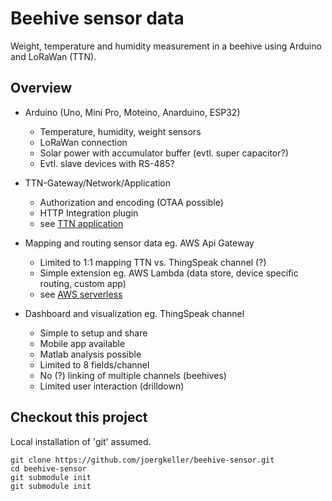 # Beehive sensor data
Weight, temperature and humidity measurement in a beehive using Arduino and LoRaWan (TTN).

## Overview
- Arduino (Uno, Mini Pro, Moteino, Anarduino, ESP32)
    - Temperature, humidity, weight sensors
    - LoRaWan connection
    - Solar power with accumulator buffer (evtl. super capacitor?)
    - Evtl. slave devices with RS-485?
    
- TTN-Gateway/Network/Application
    - Authorization and encoding (OTAA possible)
    - HTTP Integration plugin
    - see [TTN application](./docs/ttn-application.md)
    
- Mapping and routing sensor data eg. AWS Api Gateway
    - Limited to 1:1 mapping TTN vs. ThingSpeak channel (?)
    - Simple extension eg. AWS Lambda (data store, device specific routing, custom app)
    - see [AWS serverless](./docs/aws-serverless.md)
    
- Dashboard and visualization eg. ThingSpeak channel
    - Simple to setup and share
    - Mobile app available
    - Matlab analysis possible
    - Limited to 8 fields/channel
    - No (?) linking of multiple channels (beehives)
    - Limited user interaction (drilldown)
   
## Checkout this project
Local installation of 'git' assumed.
~~~
git clone https://github.com/joergkeller/beehive-sensor.git
cd beehive-sensor
git submodule init
git submodule init
~~~

